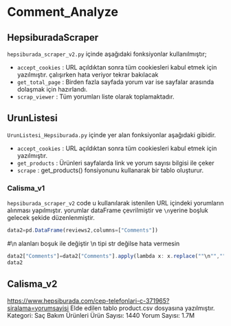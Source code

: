 # Comment_Analyze
 
## HepsiburadaScraper 

`hepsiburada_scraper_v2.py` içinde aşağıdaki fonksiyonlar kullanılmıştır;
* `accept_cookies`  : URL açıldıktan sonra tüm cookiesleri kabul etmek için yazılmıştır. çalışırken hata veriyor tekrar bakılacak
* `get_total_page`  : Birden fazla sayfada yorum var ise sayfalar arasında dolaşmak için hazırlandı.
* `scrap_viewer`    : Tüm yorumları liste olarak toplamaktadır. 

## UrunListesi 

`UrunListesi_Hepsiburada.py` içinde yer alan fonksiyonlar aşağıdaki gibidir.
* `accept_cookies`  : URL açıldıktan sonra tüm cookiesleri kabul etmek için yazılmıştır.
* `get_products`    : Ürünleri sayfalarda link ve yorum sayısı bilgisi ile çeker
*  `scrape`         : get_products() fonsiyonunu kullanarak bir tablo oluşturur.


### Calisma_v1
`hepsiburada_scraper_v2` code u kullanılarak istenilen URL içindeki yorumların alınması yapılmıştır.
yorumlar dataFrame çevrilmiştir ve `\n`yerine boşluk gelecek şekide düzenlenmiştir. 

```javascript
data2=pd.DataFrame(reviews2,columns=["Comments"])
```

#\n alanları boşuk ile değiştir \n tipi str değilse hata vermesin
```javascript
data2["Comments"]=data2["Comments"].apply(lambda x: x.replace(""\n"",""" """) if isinstance(x,str) else x) 
data2
```
 
## Calisma_v2
https://www.hepsiburada.com/cep-telefonlari-c-371965?siralama=yorumsayisi
Elde edilen tablo product.csv dosyasına yazılmıştır.
Kategori: Saç Bakım Ürünleri
Ürün Sayısı: 1440
Yorum Sayısı: 1.7M 
